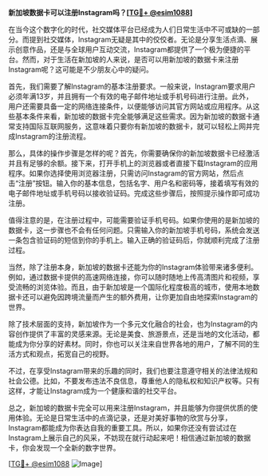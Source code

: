 **新加坡数据卡可以注册Instagram吗？[[TG💪+ @esim1088](https://t.me/s/esim1088)]**

在当今这个数字化的时代，社交媒体平台已经成为人们日常生活中不可或缺的一部分。而提到社交媒体，Instagram无疑是其中的佼佼者。无论是分享生活点滴、展示创意作品，还是与全球用户互动交流，Instagram都提供了一个极为便捷的平台。然而，对于生活在新加坡的人来说，是否可以用新加坡的数据卡来注册Instagram呢？这可能是不少朋友心中的疑问。

首先，我们需要了解Instagram的基本注册要求。一般来说，Instagram要求用户必须年满13岁，并且拥有一个有效的电子邮件地址或手机号码进行注册。此外，用户还需要具备一定的网络连接条件，以便能够访问其官方网站或应用程序。从这些基本条件来看，新加坡的数据卡完全能够满足这些需求。因为新加坡的数据卡通常支持国际互联网服务，这意味着只要你有新加坡的数据卡，就可以轻松上网并完成Instagram的注册流程。

那么，具体的操作步骤是怎样的呢？首先，你需要确保你的新加坡数据卡已经激活并且有足够的余额。接下来，打开手机上的浏览器或者直接下载Instagram的应用程序。如果你选择使用浏览器注册，只需访问Instagram的官方网站，然后点击“注册”按钮。输入你的基本信息，包括名字、用户名和密码等，接着填写有效的电子邮件地址或手机号码以接收验证码。完成这些步骤后，按照提示操作即可成功注册。

值得注意的是，在注册过程中，可能需要验证手机号码。如果你使用的是新加坡的数据卡，这一步骤也不会有任何问题。只需输入你的新加坡手机号码，系统会发送一条包含验证码的短信到你的手机上。输入正确的验证码后，你就顺利完成了注册过程。

当然，除了注册本身，新加坡的数据卡还能为你的Instagram体验带来诸多便利。例如，通过数据卡提供的高速网络连接，你可以随时随地上传高清图片和视频，享受流畅的浏览体验。而且，由于新加坡是一个国际化程度极高的城市，使用本地数据卡还可以避免因跨境流量而产生的额外费用，让你更加自由地探索Instagram的世界。

除了技术层面的支持，新加坡作为一个多元文化融合的社会，也为Instagram的内容创作提供了丰富的灵感来源。无论是美食、旅游景点，还是当地的文化活动，都能成为你分享的好素材。同时，你也可以关注来自世界各地的用户，了解不同的生活方式和观点，拓宽自己的视野。

不过，在享受Instagram带来的乐趣的同时，我们也要注意遵守相关的法律法规和社会公德。比如，不要发布违法不良信息，尊重他人的隐私权和知识产权等。只有这样，才能让Instagram成为一个健康和谐的社交平台。

总之，新加坡的数据卡完全可以用来注册Instagram，并且能够为你提供优质的使用体验。无论是日常生活中的点滴记录，还是对美好事物的欣赏与分享，Instagram都能成为你表达自我的重要工具。所以，如果你还没有尝试过在Instagram上展示自己的风采，不妨现在就行动起来吧！相信通过新加坡的数据卡，你会发现一个全新的数字世界。

[[TG💪+ @esim1088](https://t.me/s/esim1088) ![Image](https://i.postimg.cc/4NQfJmqS/Snipaste-2025-05-13-00-14-12.png)]
